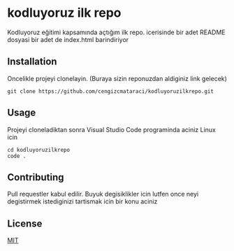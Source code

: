 # kodluyoruz ilk repo
Kodluyoruz eğitimi kapsamında açtığım ilk repo. icerisinde bir adet README dosyasi bir adet de index.html barindiriyor
## Installation
Oncelikle projeyi clonelayin. (Buraya sizin reponuzdan aldiginiz link gelecek)
```
git clone https://github.com/cengizcmataraci/kodluyoruzilkrepo.git

```
## Usage
Projeyi cloneladiktan sonra Visual Studio Code programinda aciniz
Linux icin
```
cd kodluyoruzilkrepo
code .

```
##  Contributing
Pull requestler kabul edilir. Buyuk degisiklikler icin lutfen once neyi degistirmek istediginizi tartismak icin bir konu aciniz
## License
 [MIT](https://choosealicense.com/licenses/mit/)